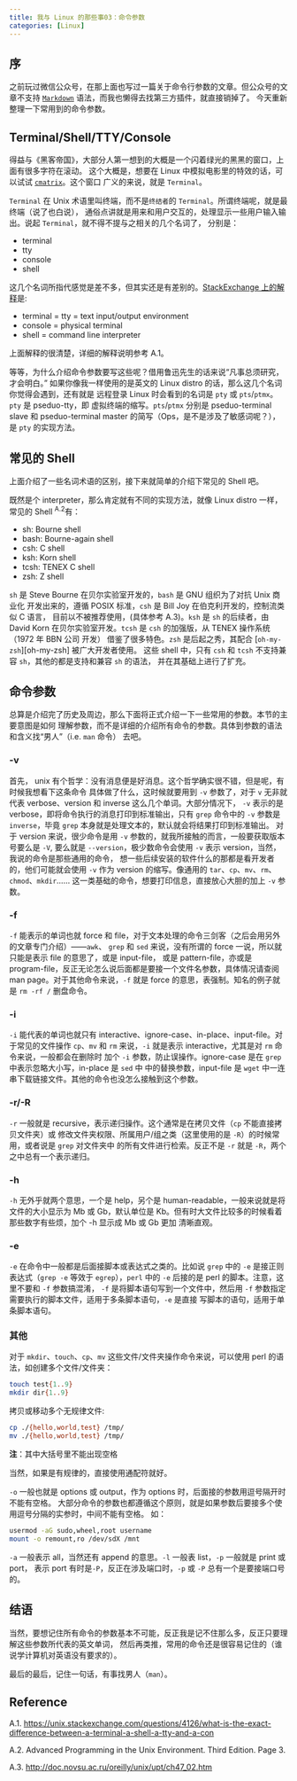 ```yaml
---
title: 我与 Linux 的那些事03：命令参数
categories: [Linux]
---
```


## 序

之前玩过微信公众号，在那上面也写过一篇关于命令行参数的文章。但公众号的文章不支持
[`Markdown`][markdown] 语法，而我也懒得去找第三方插件，就直接销掉了。
今天重新整理一下常用到的命令参数。


## Terminal/Shell/TTY/Console

得益与《黑客帝国》，大部分人第一想到的大概是一个闪着绿光的黑黑的窗口，上面有很多字符在滚动。
这个大概是，想要在 Linux 中模拟电影里的特效的话，可以试试 [`cmatrix`][cmatrix]。这个窗口
广义的来说，就是 `Terminal`。

`Terminal` 在 Unix 术语里叫终端，而不是`终结者`的 `Terminal`。所谓终端呢，就是最终端（说了也白说），
通俗点讲就是用来和用户交互的，处理显示一些用户输入输出。说起 `Terminal`，就不得不提与之相关的几个名词了，
分别是：

- terminal
- tty
- console
- shell

这几个名词所指代感觉是差不多，但其实还是有差别的。[StackExchange 上的解释][a.1]是:

- terminal = tty = text input/output environment
- console = physical terminal
- shell = command line interpreter

上面解释的很清楚，详细的解释说明参考 A.1。

等等，为什么介绍命令参数要写这些呢？借用鲁迅先生的话来说“凡事总须研究，才会明白。”
如果你像我一样使用的是英文的 Linux distro 的话，那么这几个名词你觉得会遇到，还有就是
远程登录 Linux 时会看到的名词是 `pty` 或 `pts`/`ptmx`。`pty` 是 pseduo-tty，即
虚拟终端的缩写。`pts`/`ptmx` 分别是 pseduo-terminal slave 和 pseduo-terminal master
的简写（Ops，是不是涉及了敏感词呢？），是 `pty` 的实现方法。


## 常见的 Shell

上面介绍了一些名词术语的区别，接下来就简单的介绍下常见的 Shell 吧。

既然是个 interpreter，那么肯定就有不同的实现方法，就像 Linux distro 一样，
常见的 Shell <sup>A.2</sup>有：

- sh: Bourne shell
- bash: Bourne-again shell
- csh: C shell
- ksh: Korn shell
- tcsh: TENEX C shell
- zsh: Z shell

`sh` 是 Steve Bourne 在贝尔实验室开发的，`bash` 是 GNU 组织为了对抗 Unix 商业化
开发出来的，遵循 POSIX 标准，`csh` 是 Bill Joy 在伯克利开发的，控制流类似 C 语言，
目前以不被推荐使用，(具体参考 A.3)。`ksh` 是 `sh` 的后续者，由 David Korn
在贝尔实验室开发。`tcsh` 是 `csh` 的加强版，从 TENEX 操作系统（1972 年 BBN 公司 开发）
借鉴了很多特色。`zsh` 是后起之秀，其配合 [`oh-my-zsh`][oh-my-zsh] 被广大开发者使用。
这些 shell 中，只有 `csh` 和 `tcsh` 不支持兼容 `sh`，其他的都是支持和兼容 `sh` 的语法，
并在其基础上进行了扩充。


## 命令参数

总算是介绍完了历史及周边，那么下面将正式介绍一下一些常用的参数。本节的主要意图是如何
理解参数，而不是详细的介绍所有命令的参数。具体到参数的语法和含义找“男人”（i.e. `man` 命令）
去吧。

### -v

首先， unix 有个哲学：没有消息便是好消息。这个哲学确实很不错，但是呢，有时候我想看下这条命令
具体做了什么，这时候就要用到 `-v` 参数了，对于 `v` 无非就代表 verbose、version 和 inverse
这么几个单词。大部分情况下， `-v` 表示的是 verbose，即将命令执行的消息打印到标准输出，只有 `grep`
命令中的 `-v` 参数是 `inverse`，毕竟 `grep` 本身就是处理文本的，默认就会将结果打印到标准输出。
对于 version 来说，很少命令是用 `-v` 参数的，就我所接触的而言，一般要获取版本号要么是 `-V`,
要么就是 `--version`，极少数命令会使用 `-v` 表示 version，当然，我说的命令是那些通用的命令，
想一些后续安装的软件什么的那都是看开发者的，他们可能就会使用 `-v` 作为 version 的缩写。像通用的
`tar`、`cp`、`mv`、`rm`、`chmod`、`mkdir`…… 这一类基础的命令，想要打印信息，直接放心大胆的加上
`-v` 参数。

### -f

`-f` 能表示的单词也就 force 和 file，对于文本处理的命令三剑客（之后会用另外的文章专门介绍）——`awk`、
`grep` 和 `sed` 来说，没有所谓的 force 一说，所以就只能是表示 file 的意思了，或是 input-file，
或是 pattern-file，亦或是 program-file，反正无论怎么说后面都是要接一个文件名参数，具体情况请查阅
man page。对于其他命令来说，`-f` 就是 force 的意思，表强制。知名的例子就是 `rm -rf /` 删盘命令。

### -i

`-i` 能代表的单词也就只有 interactive、ignore-case、in-place、input-file。对于常见的文件操作
`cp`、`mv` 和 `rm` 来说，`-i` 就是表示 interactive，尤其是对 `rm` 命令来说，一般都会在删除时
加个 `-i` 参数，防止误操作。ignore-case 是在 `grep` 中表示忽略大小写，in-place 是 `sed` 中
中的替换参数，input-file 是 `wget` 中一连串下载链接文件。其他的命令也没怎么接触到这个参数。

### -r/-R

`-r` 一般就是 recursive，表示递归操作。这个通常是在拷贝文件（`cp` 不能直接拷贝文件夹）或
修改文件夹权限、所属用户/组之类（这里使用的是 `-R`）的时候常用，或者说是 `grep` 对文件夹中
的所有文件进行检索。反正不是 `-r` 就是 `-R`，两个之中总有一个表示递归。

### -h

`-h` 无外乎就两个意思，一个是 help，另个是 human-readable，一般来说就是将文件的大小显示为 Mb
或 Gb，默认单位是 Kb。但有时大文件比较多的时候看着那些数字有些烦，加个 -h 显示成 Mb 或 Gb 更加
清晰直观。

### -e

`-e` 在命令中一般都是后面接脚本或表达式之类的。比如说 `grep` 中的 `-e` 是接正则表达式（`grep -e`
等效于 `egrep`），`perl` 中的 `-e` 后接的是 perl 的脚本。注意，这里不要和 `-f` 参数搞混淆， `-f`
是将脚本语句写到一个文件中，然后用 `-f` 参数指定需要执行的脚本文件，适用于多条脚本语句，`-e` 是直接
写脚本的语句，适用于单条脚本语句。

### 其他

对于 `mkdir`、`touch`、`cp`、`mv` 这些文件/文件夹操作命令来说，可以使用 perl 的语法，如创建多个文件/文件夹：

```bash
touch test{1..9}
mkdir dir{1..9}
```
拷贝或移动多个无规律文件:

```bash
cp ./{hello,world,test} /tmp/
mv ./{hello,world,test} /tmp/
```
**注**：其中大括号里不能出现空格

当然，如果是有规律的，直接使用通配符就好。

`-o` 一般也就是 options 或 output，作为 options 时，后面接的参数用逗号隔开时不能有空格。
大部分命令的参数也都遵循这个原则，就是如果参数后要接多个使用逗号分隔的实参时，中间不能有空格。
如：

```bash
usermod -aG sudo,wheel,root username
mount -o remount,ro /dev/sdX /mnt
```

`-a` 一般表示 all，当然还有 append 的意思。`-l` 一般表 list，`-p` 一般就是 print 或 port，
表示 port 有时是`-P`，反正在涉及端口时，`-p` 或 `-P` 总有一个是要接端口号的。

## 结语

当然，要想记住所有命令的参数基本不可能，反正我是记不住那么多，反正只要理解这些参数所代表的英文单词，
然后再类推，常用的命令还是很容易记住的（谁说学计算机对英语没有要求的）。

最后的最后，记住一句话，有事找男人（`man`）。


## Reference

A.1. https://unix.stackexchange.com/questions/4126/what-is-the-exact-difference-between-a-terminal-a-shell-a-tty-and-a-con

A.2. Advanced Programming in the Unix Environment. Third Edition. Page 3.

A.3. http://doc.novsu.ac.ru/oreilly/unix/upt/ch47_02.htm


[markdown]: https://markdown.com.cn/basic-syntax/
[cmatrix]: https://github.com/abishekvashok/cmatrix
[a.1]: https://unix.stackexchange.com/questions/4126/what-is-the-exact-difference-between-a-terminal-a-shell-a-tty-and-a-con

